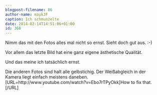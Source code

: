 ```yaml
---
blogpost-filename: 86
author-name: maykJF
caption: Ich schmunzelte
date: 2014-02-14T14:51:06+01:00
id: 368
---
```


<p>Nimm das mit den Fotos alles mal nicht so ernst. Sieht doch gut aus. :-)</p>

<p>Vor allem das letzte Bild hat eine ganz eigene ästhetische Qualität.</p>

<p>Und das meine ich tatsächlich ernst.</p>

<p>Die anderen Fotos sind halt alle gelbstichig. Der Weißabgleich in der Kamera liegt einfach meistens daneben. [URL=http://www.youtube.com/watch?v=Ebo7rTPyOkk]How to fix that.[/URL]</p>


